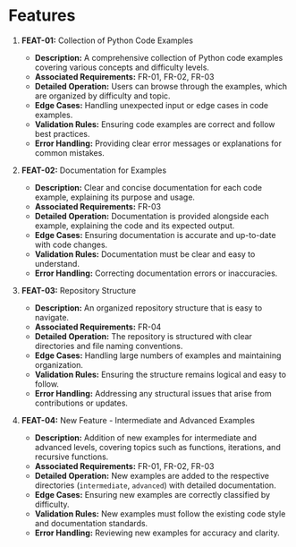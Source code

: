 # Features

1. **FEAT-01:** Collection of Python Code Examples

   - **Description:** A comprehensive collection of Python code examples covering various concepts and difficulty levels.
   - **Associated Requirements:** FR-01, FR-02, FR-03
   - **Detailed Operation:** Users can browse through the examples, which are organized by difficulty and topic.
   - **Edge Cases:** Handling unexpected input or edge cases in code examples.
   - **Validation Rules:** Ensuring code examples are correct and follow best practices.
   - **Error Handling:** Providing clear error messages or explanations for common mistakes.

2. **FEAT-02:** Documentation for Examples

   - **Description:** Clear and concise documentation for each code example, explaining its purpose and usage.
   - **Associated Requirements:** FR-03
   - **Detailed Operation:** Documentation is provided alongside each example, explaining the code and its expected output.
   - **Edge Cases:** Ensuring documentation is accurate and up-to-date with code changes.
   - **Validation Rules:** Documentation must be clear and easy to understand.
   - **Error Handling:** Correcting documentation errors or inaccuracies.

3. **FEAT-03:** Repository Structure

   - **Description:** An organized repository structure that is easy to navigate.
   - **Associated Requirements:** FR-04
   - **Detailed Operation:** The repository is structured with clear directories and file naming conventions.
   - **Edge Cases:** Handling large numbers of examples and maintaining organization.
   - **Validation Rules:** Ensuring the structure remains logical and easy to follow.
   - **Error Handling:** Addressing any structural issues that arise from contributions or updates.

4. **FEAT-04:** New Feature - Intermediate and Advanced Examples

   - **Description:** Addition of new examples for intermediate and advanced levels, covering topics such as functions, iterations, and recursive functions.
   - **Associated Requirements:** FR-01, FR-02, FR-03
   - **Detailed Operation:** New examples are added to the respective directories (`intermediate`, `advanced`) with detailed documentation.
   - **Edge Cases:** Ensuring new examples are correctly classified by difficulty.
   - **Validation Rules:** New examples must follow the existing code style and documentation standards.
   - **Error Handling:** Reviewing new examples for accuracy and clarity.
